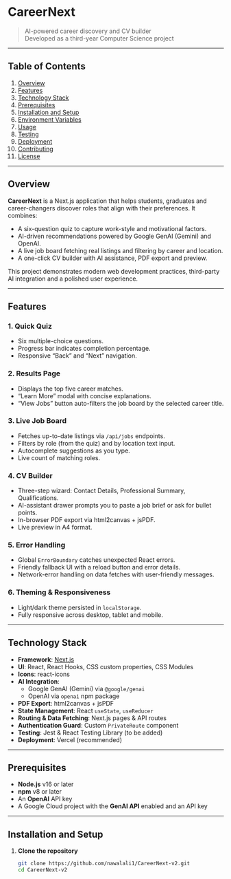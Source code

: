 # CareerNext

> AI-powered career discovery and CV builder  
> Developed as a third-year Computer Science project

---

## Table of Contents

1. [Overview](#overview)  
2. [Features](#features)  
3. [Technology Stack](#technology-stack)  
4. [Prerequisites](#prerequisites)  
5. [Installation and Setup](#installation-and-setup)  
6. [Environment Variables](#environment-variables)  
7. [Usage](#usage)  
8. [Testing](#testing)  
9. [Deployment](#deployment)  
10. [Contributing](#contributing)  
11. [License](#license)  

---

## Overview

**CareerNext** is a Next.js application that helps students, graduates and career-changers discover roles that align with their preferences. It combines:

- A six-question quiz to capture work-style and motivational factors.  
- AI-driven recommendations powered by Google GenAI (Gemini) and OpenAI.  
- A live job board fetching real listings and filtering by career and location.  
- A one-click CV builder with AI assistance, PDF export and preview.  

This project demonstrates modern web development practices, third-party AI integration and a polished user experience.

---

## Features

### 1. Quick Quiz  
- Six multiple-choice questions.  
- Progress bar indicates completion percentage.  
- Responsive “Back” and “Next” navigation.  

### 2. Results Page  
- Displays the top five career matches.  
- “Learn More” modal with concise explanations.  
- “View Jobs” button auto-filters the job board by the selected career title.  

### 3. Live Job Board  
- Fetches up-to-date listings via `/api/jobs` endpoints.  
- Filters by role (from the quiz) and by location text input.  
- Autocomplete suggestions as you type.  
- Live count of matching roles.  

### 4. CV Builder  
- Three-step wizard: Contact Details, Professional Summary, Qualifications.  
- AI-assistant drawer prompts you to paste a job brief or ask for bullet points.  
- In-browser PDF export via html2canvas + jsPDF.  
- Live preview in A4 format.  

### 5. Error Handling  
- Global `ErrorBoundary` catches unexpected React errors.  
- Friendly fallback UI with a reload button and error details.  
- Network-error handling on data fetches with user-friendly messages.  

### 6. Theming & Responsiveness  
- Light/dark theme persisted in `localStorage`.  
- Fully responsive across desktop, tablet and mobile.  

---

## Technology Stack

- **Framework**: [Next.js](https://nextjs.org/)  
- **UI**: React, React Hooks, CSS custom properties, CSS Modules  
- **Icons**: react-icons  
- **AI Integration**:  
  - Google GenAI (Gemini) via `@google/genai`  
  - OpenAI via `openai` npm package  
- **PDF Export**: html2canvas + jsPDF  
- **State Management**: React `useState`, `useReducer`  
- **Routing & Data Fetching**: Next.js pages & API routes  
- **Authentication Guard**: Custom `PrivateRoute` component  
- **Testing**: Jest & React Testing Library (to be added)  
- **Deployment**: Vercel (recommended)  

---

## Prerequisites

- **Node.js** v16 or later  
- **npm** v8 or later  
- An **OpenAI** API key  
- A Google Cloud project with the **GenAI API** enabled and an API key  

---

## Installation and Setup

1. **Clone the repository**  
   ```bash
   git clone https://github.com/nawalali1/CareerNext-v2.git
   cd CareerNext-v2
